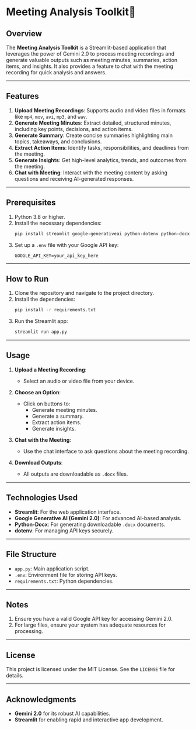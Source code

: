 # Meeting Analysis Toolkit🔄

## Overview

The **Meeting Analysis Toolkit** is a Streamlit-based application that leverages the power of Gemini 2.0 to process meeting recordings and generate valuable outputs such as meeting minutes, summaries, action items, and insights. It also provides a feature to chat with the meeting recording for quick analysis and answers.

---

## Features

1. **Upload Meeting Recordings**: Supports audio and video files in formats like `mp4`, `mov`, `avi`, `mp3`, and `wav`.
2. **Generate Meeting Minutes**: Extract detailed, structured minutes, including key points, decisions, and action items.
3. **Generate Summary**: Create concise summaries highlighting main topics, takeaways, and conclusions.
4. **Extract Action Items**: Identify tasks, responsibilities, and deadlines from the meeting.
5. **Generate Insights**: Get high-level analytics, trends, and outcomes from the meeting.
6. **Chat with Meeting**: Interact with the meeting content by asking questions and receiving AI-generated responses.

---

## Prerequisites

1. Python 3.8 or higher.
2. Install the necessary dependencies:
    ```bash
    pip install streamlit google-generativeai python-dotenv python-docx
    ```
3. Set up a `.env` file with your Google API key:
    ```
    GOOGLE_API_KEY=your_api_key_here
    ```

---

## How to Run

1. Clone the repository and navigate to the project directory.
2. Install the dependencies:
    ```bash
    pip install -r requirements.txt
    ```
3. Run the Streamlit app:
    ```bash
    streamlit run app.py
    ```

---

## Usage

1. **Upload a Meeting Recording**:
    - Select an audio or video file from your device.

2. **Choose an Option**:
    - Click on buttons to:
        - Generate meeting minutes.
        - Generate a summary.
        - Extract action items.
        - Generate insights.

3. **Chat with the Meeting**:
    - Use the chat interface to ask questions about the meeting recording.

4. **Download Outputs**:
    - All outputs are downloadable as `.docx` files.

---

## Technologies Used

- **Streamlit**: For the web application interface.
- **Google Generative AI (Gemini 2.0)**: For advanced AI-based analysis.
- **Python-Docx**: For generating downloadable `.docx` documents.
- **dotenv**: For managing API keys securely.
---

## File Structure

- `app.py`: Main application script.
- `.env`: Environment file for storing API keys.
- `requirements.txt`: Python dependencies.

---

## Notes

1. Ensure you have a valid Google API key for accessing Gemini 2.0.
2. For large files, ensure your system has adequate resources for processing.

---

## License

This project is licensed under the MIT License. See the `LICENSE` file for details.

---

## Acknowledgments

- **Gemini 2.0** for its robust AI capabilities.
- **Streamlit** for enabling rapid and interactive app development.
